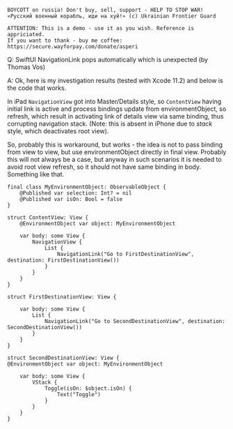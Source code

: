 ```
BOYCOTT on russia! Don't buy, sell, support - HELP TO STOP WAR!
«Русский военный корабль, иди на хуй!» (c) Ukrainian Frontier Guard

ATTENTION: This is a demo - use it as you wish. Reference is appriciated.
If you want to thank - buy me coffee: https://secure.wayforpay.com/donate/asperi
```

Q: SwiftUI NavigationLink pops automatically which is unexpected (by Thomas Vos)

A: Ok, here is my investigation results (tested with Xcode 11.2) and below is the code that works.

In iPad `NavigationView` got into Master/Details style, so `ContentView` having initial link is active and process bindings update from environmentObject, so refresh, which result in activating link of details view via same binding, thus corrupting navigation stack. (Note: this is absent in iPhone due to _stack_ style, which deactivates root view).

So, probably this is workaround, but works - the idea is not to pass binding from view to view, but use environmentObject directly in final view. Probably this will not always be a case, but anyway in such scenarios it is needed to avoid root view refresh, so it should not have same binding in body. Something like that.


    final class MyEnvironmentObject: ObservableObject {
        @Published var selection: Int? = nil
        @Published var isOn: Bool = false
    }
    
    struct ContentView: View {
        @EnvironmentObject var object: MyEnvironmentObject
    
        var body: some View {
            NavigationView {
                List {
                    NavigationLink("Go to FirstDestinationView", destination: FirstDestinationView())
                }
            }
        }
    }
    
    struct FirstDestinationView: View {
    
        var body: some View {
            List {
                NavigationLink("Go to SecondDestinationView", destination: SecondDestinationView())
            }
        }
    }
    
    struct SecondDestinationView: View {
    @EnvironmentObject var object: MyEnvironmentObject
    
        var body: some View {
            VStack {
                Toggle(isOn: $object.isOn) {
                    Text("Toggle")
                }
            }
        }
    }
